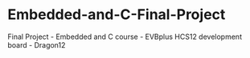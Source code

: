 # Embedded-and-C-Final-Project
Final Project - Embedded and C course - EVBplus HCS12 development board - Dragon12

